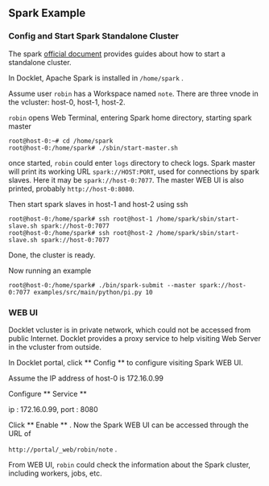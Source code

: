## Spark Example ##

### Config and Start Spark Standalone Cluster

The spark [official document](http://spark.apache.org/docs/latest/spark-standalone.html) provides guides about how to start a standalone cluster.

In Docklet, Apache Spark is installed in `/home/spark` .

Assume user `robin` has a Workspace named `note`. There are three vnode in the vcluster: host-0, host-1, host-2.

`robin` opens Web Terminal, entering Spark home directory, starting spark master

```
root@host-0:~# cd /home/spark
root@host-0:/home/spark# ./sbin/start-master.sh
```

once started, `robin` could enter `logs` directory to check logs. Spark master 
will print its working URL `spark://HOST:PORT`,  used for connections by
spark slaves. Here it may be `spark://host-0:7077`. The master WEB UI is
also printed, probably `http://host-0:8080`.

Then start spark slaves in host-1 and host-2 using ssh

```
root@host-0:/home/spark# ssh root@host-1 /home/spark/sbin/start-slave.sh spark://host-0:7077
root@host-0:/home/spark# ssh root@host-2 /home/spark/sbin/start-slave.sh spark://host-0:7077
```

Done, the cluster is ready.

Now running an example 

```
root@host-0:/home/spark# ./bin/spark-submit --master spark://host-0:7077 examples/src/main/python/pi.py 10
```

### WEB UI

Docklet vcluster is in private network, which could not be
accessed from public Internet. Docklet provides a proxy service to help
visiting Web Server in the vcluster from outside.

In Docklet portal, click ** Config ** to configure visiting Spark WEB UI.

Assume the IP address of host-0 is 172.16.0.99

Configure ** Service ** 

ip : 172.16.0.99, port : 8080

Click ** Enable ** . Now the Spark WEB UI can be accessed through the  URL of

`http://portal/_web/robin/note` .


From WEB UI, `robin` could check the information about the Spark cluster, including workers, jobs, etc.

